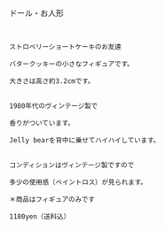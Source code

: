 <link rel="stylesheet" type="text/css" href="/assets/css/styles.css">

ドール・お人形

	 

	ストロベリーショートケーキのお友達

	バタークッキーの小さなフィギュアです。

	大きさは高さ約3.2cmです。

<img alt="" src="http://blog.cnobi.jp/v1/blog/user/71e35865e9e62f3f9d70420d6124d2ab/1302083604"/>

	1980年代のヴィンテージ製で

	香りがついています。

	Jelly bearを背中に乗せてハイハイしています。

<img alt="" src="http://blog.cnobi.jp/v1/blog/user/71e35865e9e62f3f9d70420d6124d2ab/1302083605"/>

	コンディションはヴィンテージ製ですので

	多少の使用感（ペイントロス）が見られます。

	＊商品はフィギュアのみです

	1180yen（送料込）